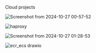 Cloud projects

![Screenshot from 2024-10-27 00-57-52](https://github.com/user-attachments/assets/d9ff2cfb-1e85-4c9d-a51f-745f0643e83c)

![haproxy](https://github.com/user-attachments/assets/6e5e33bc-feb2-4bba-9936-1bf67c760533)

![Screenshot from 2024-10-27 01-28-53](https://github.com/user-attachments/assets/549c216e-4f28-4152-a948-3ecb4a5f8a13)

![ecr_ecs drawio](https://github.com/user-attachments/assets/35014504-ecbc-42e5-8c80-99c43e76d781)
